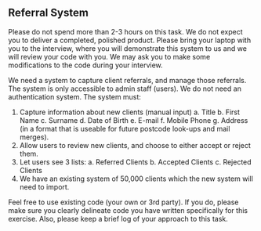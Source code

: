 ## Referral System

Please do not spend more than 2-3 hours on this task.  We do not expect you to deliver a completed, polished product.  Please bring your laptop with you to the interview, where you will demonstrate this system to us and we will review your code with you.  We may ask you to make some modifications to the code during your interview.

We need a system to capture client referrals, and manage those referrals.  The system is only accessible to admin staff (users).  We do not need an authentication system.  The system must:

1. Capture information about new clients (manual input)
a. Title
b. First Name
c. Surname
d. Date of Birth
e. E-mail
f. Mobile Phone
g. Address (in a format that is useable for future postcode look-ups and mail merges).
2. Allow users to review new clients, and choose to either accept or reject them.
3. Let users see 3 lists:
a. Referred Clients
b. Accepted Clients
c. Rejected Clients
4. We have an existing system of 50,000 clients which the new system will need to import.  

Feel free to use existing code (your own or 3rd party).  If you do, please make sure you clearly delineate code you have written specifically for this exercise.   Also, please keep a brief log of your approach to this task.
